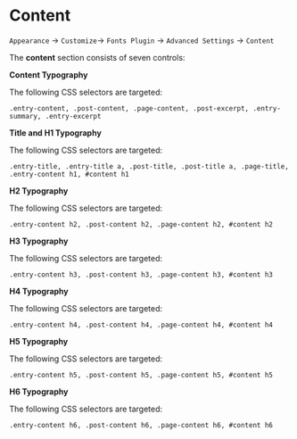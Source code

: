 # Content

`Appearance` → `Customize`→ `Fonts Plugin` → `Advanced Settings` → `Content`

The **content** section consists of seven controls:

**Content Typography**

The following CSS selectors are targeted:

```
.entry-content, .post-content, .page-content, .post-excerpt, .entry-summary, .entry-excerpt
```

**Title and H1 Typography**

The following CSS selectors are targeted:

```
.entry-title, .entry-title a, .post-title, .post-title a, .page-title, .entry-content h1, #content h1
```

**H2 Typography**

The following CSS selectors are targeted:

```
.entry-content h2, .post-content h2, .page-content h2, #content h2
```

**H3 Typography**

The following CSS selectors are targeted:

```
.entry-content h3, .post-content h3, .page-content h3, #content h3
```

**H4 Typography**

The following CSS selectors are targeted:

```
.entry-content h4, .post-content h4, .page-content h4, #content h4
```

**H5 Typography**

The following CSS selectors are targeted:

```
.entry-content h5, .post-content h5, .page-content h5, #content h5
```

**H6 Typography**

The following CSS selectors are targeted:

```
.entry-content h6, .post-content h6, .page-content h6, #content h6
```
